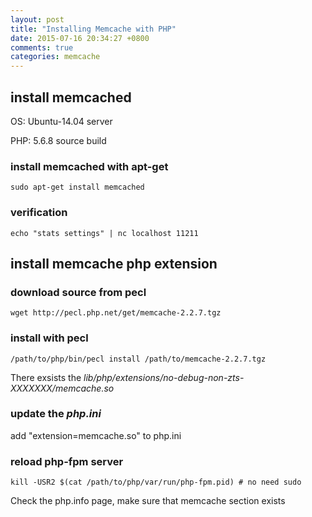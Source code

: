 ```yaml
---
layout: post
title: "Installing Memcache with PHP"
date: 2015-07-16 20:34:27 +0800
comments: true
categories: memcache
---
```


## install memcached

  OS: Ubuntu-14.04 server

  PHP: 5.6.8 source build

### install memcached with apt-get
```
sudo apt-get install memcached
```

### verification
```
echo "stats settings" | nc localhost 11211
```

## install memcache php extension

### download source from pecl

```
wget http://pecl.php.net/get/memcache-2.2.7.tgz
```

### install with pecl
```
/path/to/php/bin/pecl install /path/to/memcache-2.2.7.tgz
```

There exsists the *lib/php/extensions/no-debug-non-zts-XXXXXXX/memcache.so*

### update the *php.ini*
add "extension=memcache.so" to php.ini

### reload php-fpm server
```
kill -USR2 $(cat /path/to/php/var/run/php-fpm.pid) # no need sudo
```
Check the php.info page, make sure that memcache section exists
